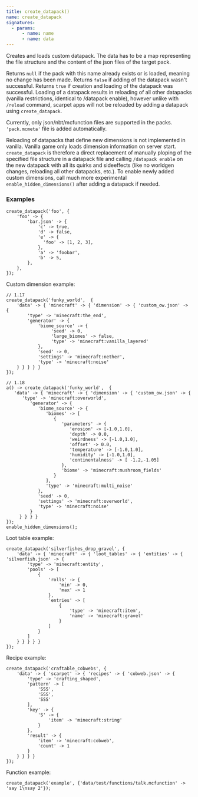 ```yaml
---
title: create_datapack()
name: create_datapack
signatures:
  - params:
      - name: name
      - name: data
---
```


Creates and loads custom datapack. The data has to be a map representing the
file structure and the content of the json files of the target pack.

Returns `null` if the pack with this name already exists or is loaded, meaning
no change has been made. Returns `false` if adding of the datapack wasn't
successful. Returns `true` if creation and loading of the datapack was
successful. Loading of a datapack results in reloading of all other datapacks
(vanilla restrictions, identical to /datapack enable), however unlike with
`/reload` command, scarpet apps will not be reloaded by adding a datapack using
`create_datapack`.

Currently, only json/nbt/mcfunction files are supported in the packs.
`'pack.mcmeta'` file is added automatically.

Reloading of datapacks that define new dimensions is not implemented in vanilla.
Vanilla game only loads dimension information on server start. `create_datapack`
is therefore a direct replacement of manually ploping of the specified file
structure in a datapack file and calling `/datapack enable` on the new datapack
with all its quirks and sideeffects (like no worldgen changes, reloading all
other datapacks, etc.). To enable newly added custom dimensions, call much more
experimental `enable_hidden_dimensions()` after adding a datapack if needed.

### Examples

```scarpet
create_datapack('foo', {
    'foo' -> {
        'bar.json' -> {
            'c' -> true,
            'd' -> false,
            'e' -> {
              'foo' -> [1, 2, 3],
            },
            'a' -> 'foobar',
            'b' -> 5,
        },
    },
});
```

Custom dimension example:

```scarpet
// 1.17
create_datapack('funky_world',  {
    'data' -> { 'minecraft' -> { 'dimension' -> { 'custom_ow.json' -> {
        'type' -> 'minecraft:the_end',
        'generator' -> {
            'biome_source' -> {
                 'seed' -> 0,
                 'large_biomes' -> false,
                 'type' -> 'minecraft:vanilla_layered'
            },
            'seed' -> 0,
            'settings' -> 'minecraft:nether',
            'type' -> 'minecraft:noise'
    } } } } }
});

// 1.18
a() -> create_datapack('funky_world',  {
   'data' -> { 'minecraft' -> { 'dimension' -> { 'custom_ow.json' -> {
      'type' -> 'minecraft:overworld',
         'generator' -> {
            'biome_source' -> {
               'biomes' -> [
                  {
                     'parameters' -> {
                        'erosion' -> [-1.0,1.0],
                        'depth' -> 0.0,
                        'weirdness' -> [-1.0,1.0],
                        'offset' -> 0.0,
                        'temperature' -> [-1.0,1.0],
                        'humidity' -> [-1.0,1.0],
                        'continentalness' -> [ -1.2,-1.05]
                     },
                     'biome' -> 'minecraft:mushroom_fields'
                  }
               ],
               'type' -> 'minecraft:multi_noise'
            },
            'seed' -> 0,
            'settings' -> 'minecraft:overworld',
            'type' -> 'minecraft:noise'
         }
     } } } }
});
enable_hidden_dimensions();
```

Loot table example:

```scarpet
create_datapack('silverfishes_drop_gravel', {
    'data' -> { 'minecraft' -> { 'loot_tables' -> { 'entities' -> { 'silverfish.json' -> {
        'type' -> 'minecraft:entity',
        'pools' -> [
            {
                'rolls' -> {
                    'min' -> 0,
                    'max' -> 1
                },
                'entries' -> [
                    {
                        'type' -> 'minecraft:item',
                        'name' -> 'minecraft:gravel'
                    }
                ]
            }
        ]
    } } } } }
});
```

Recipe example:

```scarpet
create_datapack('craftable_cobwebs', {
    'data' -> { 'scarpet' -> { 'recipes' -> { 'cobweb.json' -> {
        'type' -> 'crafting_shaped',
        'pattern' -> [
            'SSS',
            'SSS',
            'SSS'
        ],
        'key' -> {
            'S' -> {
                'item' -> 'minecraft:string'
            }
        },
        'result' -> {
            'item' -> 'minecraft:cobweb',
            'count' -> 1
        }
    } } } }
});
```

Function example:

```scarpet
create_datapack('example', {'data/test/functions/talk.mcfunction' -> 'say 1\nsay 2'});
```
